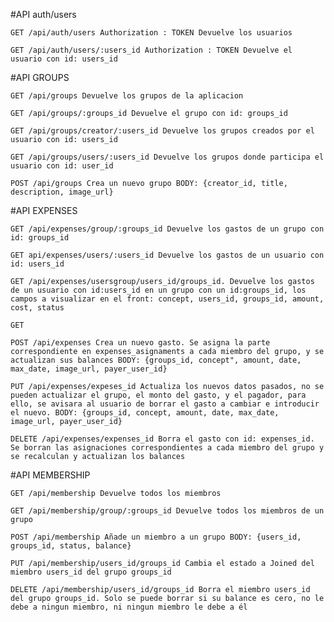 #API auth/users

    GET /api/auth/users Authorization : TOKEN Devuelve los usuarios

    GET /api/auth/users/:users_id Authorization : TOKEN Devuelve el usuario con id: users_id

#API GROUPS

    GET /api/groups Devuelve los grupos de la aplicacion

    GET /api/groups/:groups_id Devuelve el grupo con id: groups_id

    GET /api/groups/creator/:users_id Devuelve los grupos creados por el usuario con id: users_id

    GET /api/groups/users/:users_id Devuelve los grupos donde participa el usuario con id: user_id

    POST /api/groups Crea un nuevo grupo BODY: {creator_id, title, description, image_url}

#API EXPENSES

    GET /api/expenses/group/:groups_id Devuelve los gastos de un grupo con id: groups_id

    GET api/expenses/users/:users_id Devuelve los gastos de un usuario con id: users_id

    GET /api/expenses/usersgroup/users_id/groups_id. Devuelve los gastos de un usuario con id:users_id en un grupo con un id:groups_id, los campos a visualizar en el front: concept, users_id, groups_id, amount, cost, status 

    GET 

    POST /api/expenses Crea un nuevo gasto. Se asigna la parte correspondiente en expenses_asignaments a cada miembro del grupo, y se actualizan sus balances BODY: {groups_id, concept", amount, date, max_date, image_url, payer_user_id}

    PUT /api/expenses/expeses_id Actualiza los nuevos datos pasados, no se pueden actualizar el grupo, el monto del gasto, y el pagador, para ello, se avisara al usuario de borrar el gasto a cambiar e introducir el nuevo. BODY: {groups_id, concept, amount, date, max_date, image_url, payer_user_id}

    DELETE /api/expenses/expenses_id Borra el gasto con id: expenses_id. Se borran las asignaciones correspondientes a cada miembro del grupo y se recalculan y actualizan los balances

#API MEMBERSHIP

    GET /api/membership Devuelve todos los miembros

    GET /api/membership/group/:groups_id Devuelve todos los miembros de un grupo

    POST /api/membership Añade un miembro a un grupo BODY: {users_id, groups_id, status, balance}

    PUT /api/membership/users_id/groups_id Cambia el estado a Joined del miembro users_id del grupo groups_id

    DELETE /api/membership/users_id/groups_id Borra el miembro users_id del grupo groups_id. Solo se puede borrar si su balance es cero, no le debe a ningun miembro, ni ningun miembro le debe a él



